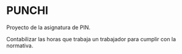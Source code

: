 # PUNCHI
Proyecto de la asignatura de PIN.

Contabilizar las horas que trabaja un trabajador para cumplir con la normativa.
